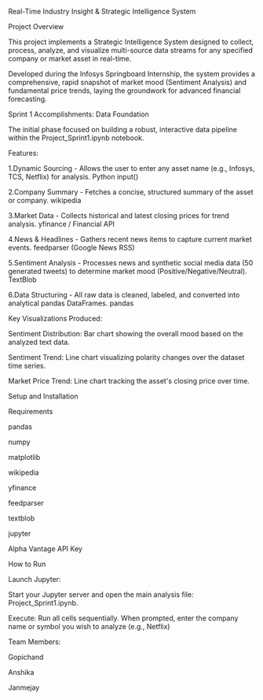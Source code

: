 Real-Time Industry Insight & Strategic Intelligence System

Project Overview

This project implements a Strategic Intelligence System designed to collect, process, analyze, and visualize multi-source data streams for any specified company or market asset in real-time.

Developed during the Infosys Springboard Internship, the system provides a comprehensive, rapid snapshot of market mood (Sentiment Analysis) and fundamental price trends, laying the groundwork for advanced financial forecasting.

Sprint 1 Accomplishments: Data Foundation

The initial phase focused on building a robust, interactive data pipeline within the Project_Sprint1.ipynb notebook.

Features:                                                                                                                          
 
1.Dynamic Sourcing -        Allows the user to enter any asset name (e.g., Infosys, TCS, Netflix) for analysis.                                      Python input()

2.Company Summary  -                Fetches a concise, structured summary of the asset or company.                                                    wikipedia

3.Market Data      -           Collects historical and latest closing prices for trend analysis.                                                    yfinance / Financial API

4.News & Headlines  -                Gathers recent news items to capture current market events.                                                    feedparser (Google News RSS)

5.Sentiment Analysis -  Processes news and synthetic social media data (50 generated tweets) to determine market mood (Positive/Negative/Neutral).   TextBlob

6.Data Structuring    -         All raw data is cleaned, labeled, and converted into analytical pandas DataFrames.                                      pandas  

Key Visualizations Produced:

Sentiment Distribution: Bar chart showing the overall mood based on the analyzed text data.

Sentiment Trend: Line chart visualizing polarity changes over the dataset time series.

Market Price Trend: Line chart tracking the asset's closing price over time.

Setup and Installation

Requirements

pandas

numpy

matplotlib

wikipedia

yfinance

feedparser

textblob

jupyter

Alpha Vantage API Key

How to Run

Launch Jupyter:

Start your Jupyter server and open the main analysis file: Project_Sprint1.ipynb.

Execute:
Run all cells sequentially. When prompted, enter the company name or symbol you wish to analyze (e.g., Netflix)

Team Members:

Gopichand

Anshika

Janmejay
